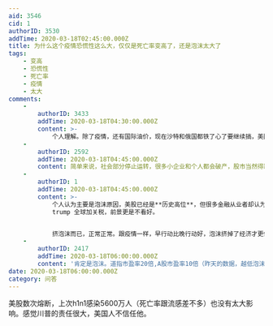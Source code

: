 ```yaml
---
aid: 3546
cid: 1
authorID: 3530
addTime: 2020-03-18T02:45:00.000Z
title: 为什么这个疫情恐慌性这么大，仅仅是死亡率变高了，还是泡沫太大了
tags:
    - 变高
    - 恐慌性
    - 死亡率
    - 疫情
    - 太大
comments:
    -
        authorID: 3433
        addTime: 2020-03-18T04:30:00.000Z
        content: >-
            个人理解。除了疫情，还有国际油价，现在沙特和俄国都铁了心了要继续搞，美国的页岩油企业都是中小企业，那肯定要倒一批，就会出现大规模债务违约。加上本来就要到期的企业债，如果疫情影响了经济，也有了更大的违约风险。毕竟上一次的金融危机就是因为大规模的债务违约，且现在的泡沫已经很大了。
    -
        authorID: 2592
        addTime: 2020-03-18T04:45:00.000Z
        content: 简单来说，社会部分停止运转，很多小企业和个人都会破产，股市当然得跌。 疫情没有控制住，社会没有正常运转前，别期望股市会好转。
    -
        authorID: 1
        addTime: 2020-03-18T04:45:00.000Z
        content: >-
            个人认为主要是泡沫原因，美股已经是**历史高位**，但很多金融从业者却认为美国经济并没有比之前好特别多。全球经济更是下滑严重，加上
            trump 全球加关税，前景更是不看好。


            挤泡沫而已，正常正常。跟疫情一样，早行动比晚行动好，泡沫挤掉了经济才更健康。
    -
        authorID: 2417
        addTime: 2020-03-18T06:00:00.000Z
        content: '肯定是泡沫。道指市盈率20倍,A股市盈率10倍（昨天的数据，越低泡沫越小），疫情和油价只是导火索。'
date: 2020-03-18T06:00:00.000Z
category: 问答
---
```


美股数次熔断，上次h1n1感染5600万人（死亡率跟流感差不多）也没有太大影响。感觉川普的责任很大，美国人不信任他。
